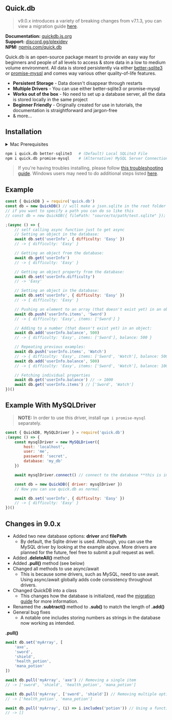 ## Quick.db

> v9.0.x introduces a variety of breaking changes from v7.1.3, you can view a migration guide [here](https://quickdb.js.org/overview/migration-guide).

**Documentation:** [quickdb.js.org](https://quickdb.js.org) <br>
**Support:** [discord.gg/plexidev](https://discord.gg/plexidev) <br>
**NPM:** [npmjs.com/quick.db](https://www.npmjs.com/package/quick.db)

Quick.db is an open-source package meant to provide an easy way for beginners and people of all levels to access & store data in a low to medium volume environment. All data is stored persistently via either [better-sqlite3](https://github.com/JoshuaWise/better-sqlite3) or [promise-mysql](https://www.npmjs.com/package/promise-mysql) and comes way various other quality-of-life features.

-   **Persistent Storage** - Data doesn't disappear through restarts
-   **Multiple Drivers** - You can use either better-sqlite3 or promise-mysql
-   **Works out of the box** - No need to set up a database server, all the data is stored locally in the same project
-   **Beginner Friendly** - Originally created for use in tutorials, the documentation is straightforward and jargon-free
-   & more...

## Installation

<details>
<summary>Mac Prerequisites</summary>
<br>

```bash
1. Install XCode
2. Run `npm i -g node-gyp` in terminal
3. Run `node-gyp --python /path/to/python` in terminal
```

</details>

```python
npm i quick.db better-sqlite3   # (Default) Local SQLite3 File
npm i quick.db promise-mysql    # (Alternative) MySQL Server Connection
```

> If you're having troubles installing, please follow [this troubleshooting guide](https://github.com/JoshuaWise/better-sqlite3/blob/master/docs/troubleshooting.md).
> Windows users may need to do additional steps listed [here](https://github.com/JoshuaWise/better-sqlite3/blob/master/docs/troubleshooting.md).

## Example

```js
const { QuickDB } = require('quick.db')
const db = new QuickDB() // will make a json.sqlite in the root folder
// if you want to specify a path you can do so like this
// const db = new QuickDB({ filePath: "source/to/path/test.sqlite" });

;(async () => {
    // self calling async function just to get async
    // Setting an object in the database:
    await db.set('userInfo', { difficulty: 'Easy' })
    // -> { difficulty: 'Easy' }

    // Getting an object from the database:
    await db.get('userInfo')
    // -> { difficulty: 'Easy' }

    // Getting an object property from the database:
    await db.set('userInfo.difficulty')
    // -> 'Easy'

    // Setting an object in the database:
    await db.set('userInfo', { difficulty: 'Easy' })
    // -> { difficulty: 'Easy' }

    // Pushing an element to an array (that doesn't exist yet) in an object:
    await db.push('userInfo.items', 'Sword')
    // -> { difficulty: 'Easy', items: ['Sword'] }

    // Adding to a number (that doesn't exist yet) in an object:
    await db.add('userInfo.balance', 500)
    // -> { difficulty: 'Easy', items: ['Sword'], balance: 500 }

    // Repeating previous examples:
    await db.push('userInfo.items', 'Watch')
    // -> { difficulty: 'Easy', items: ['Sword', 'Watch'], balance: 500 }
    await db.add('userInfo.balance', 500)
    // -> { difficulty: 'Easy', items: ['Sword', 'Watch'], balance: 1000 }

    // Fetching individual properties
    await db.get('userInfo.balance') // -> 1000
    await db.get('userInfo.items') // ['Sword', 'Watch']
})()
```

## Example With MySQLDriver

> **NOTE:** In order to use this driver, install `npm i promise-mysql` separately.

```js
const { QuickDB, MySQLDriver } = require('quick.db')
;(async () => {
    const mysqlDriver = new MySQLDriver({
        host: 'localhost',
        user: 'me',
        password: 'secret',
        database: 'my_db'
    })

    await mysqlDriver.connect() // connect to the database **this is important**

    const db = new QuickDB({ driver: mysqlDriver })
    // Now you can use quick.db as normal

    await db.set('userInfo', { difficulty: 'Easy' })
    // -> { difficulty: 'Easy' }
})()
```

## Changes in 9.0.x

-   Added two new database options: **driver** and **filePath**
    -   By default, the Sqlite driver is used. Although, you can use the MySQL driver by looking at the example above. More drivers are planned for the future, feel free to submit a pull request as well.
-   Added **.deleteAll()** method
-   Added **.pull()** method (see below)
-   Changed all methods to use async/await
    -   This is because some drivers, such as MySQL, need to use await. Using async/await globally adds code consistency throughout drivers.
-   Changed QuickDB into a class
    -   This changes how the database is initialized, read the [migration guide](https://quickdb.js.org/overview/migration-guide) for more information.
-   Renamed the **.subtract()** method to **.sub()** to match the length of **.add()**
-   General bug fixes
    -   A notable one includes storing numbers as strings in the database now working as intended.

**.pull()**

```js
await db.set('myArray', [
    'axe',
    'sword',
    'shield',
    'health_potion',
    'mana_potion'
])

await db.pull('myArray', 'axe') // Removing a single item
// -> ['sword', 'shield', 'health_potion', 'mana_potion']

await db.pull('myArray', ['sword', 'shield']) // Removing multiple options
// -> ['health_potion', 'mana_potion']

await db.pull('myArray', (i) => i.includes('potion')) // Using a function
// -> []
```

